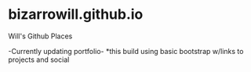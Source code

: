 # bizarrowill.github.io
Will's Github Places

-Currently updating portfolio- 
  *this build using basic bootstrap w/links to projects and social
